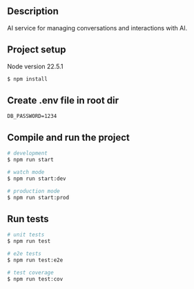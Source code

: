 
## Description
AI service for managing conversations and interactions with AI.

## Project setup
Node version 22.5.1

```bash
$ npm install
```

## Create .env file in root dir
```shell
DB_PASSWORD=1234
```
## Compile and run the project

```bash
# development
$ npm run start

# watch mode
$ npm run start:dev

# production mode
$ npm run start:prod
```

## Run tests

```bash
# unit tests
$ npm run test

# e2e tests
$ npm run test:e2e

# test coverage
$ npm run test:cov
```
